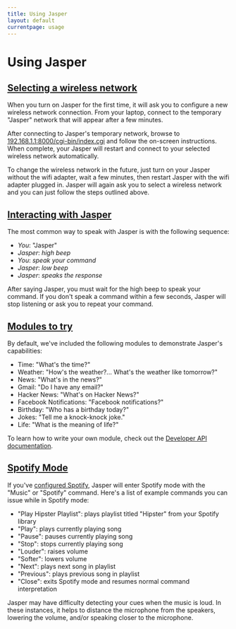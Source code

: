 ```yaml
---
title: Using Jasper
layout: default
currentpage: usage
---
```


Using Jasper
===


<h2 class="linked" id='selecting-network'><a href="#selecting-network" title="Permalink to this headline">Selecting a wireless network</a></h2>

When you turn on Jasper for the first time, it will ask you to configure a new wireless network connection. From your laptop, connect to the temporary "Jasper" network that will appear after a few minutes.

After connecting to Jasper's temporary network, browse to [192.168.1.1:8000/cgi-bin/index.cgi](http://192.168.1.1:8000/cgi-bin/index.cgi) and follow the on-screen instructions. When complete, your Jasper will restart and connect to your selected wireless network automatically.

To change the wireless network in the future, just turn on your Jasper without the wifi adapter, wait a few minutes, then restart Jasper with the wifi adapter plugged in. Jasper will again ask you to select a wireless network and you can just follow the steps outlined above.

<h2 class="linked" id='interacting'><a href="#interacting" title="Permalink to this headline">Interacting with Jasper</a></h2>

The most common way to speak with Jasper is with the following sequence:

- _You_: "Jasper"
- _Jasper_: *high beep*
- _You_: *speak your command*
- _Jasper_: *low beep*
- _Jasper_: *speaks the response*

After saying Jasper, you must wait for the high beep to speak your command. If you don't speak a command within a few seconds, Jasper will stop listening or ask you to repeat your command.

<h2 class="linked" id='modules'><a href="#modules" title="Permalink to this headline">Modules to try</a></h2>

By default, we've included the following modules to demonstrate Jasper's capabilities:

- Time: "What's the time?"
- Weather: "How's the weather?... What's the weather like tomorrow?"
- News: "What's in the news?"
- Gmail: "Do I have any email?"
- Hacker News: "What's on Hacker News?"
- Facebook Notifications: "Facebook notifications?"
- Birthday: "Who has a birthday today?"
- Jokes: "Tell me a knock-knock joke."
- Life: "What is the meaning of life?"


To learn how to write your own module, check out the [Developer API documentation](/documentation/api).

<h2 class="linked" id='spotify-mode'><a href="#spotify-mode" title="Permalink to this headline">Spotify Mode</a></h2>

If you've [configured Spotify](/documentation/software/#spotify-integration), Jasper will enter Spotify mode with the "Music" or "Spotify" command. Here's a list of example commands you can issue while in Spotify mode:

- "Play Hipster Playlist": plays playlist titled "Hipster" from your Spotify library
- "Play": plays currently playing song
- "Pause": pauses currently playing song
- "Stop": stops currently playing song
- "Louder": raises volume
- "Softer": lowers volume
- "Next": plays next song in playlist
- "Previous": plays previous song in playlist
- "Close": exits Spotify mode and resumes normal command interpretation

Jasper may have difficulty detecting your cues when the music is loud. In these instances, it helps to distance the microphone from the speakers, lowering the volume, and/or speaking closer to the microphone.
